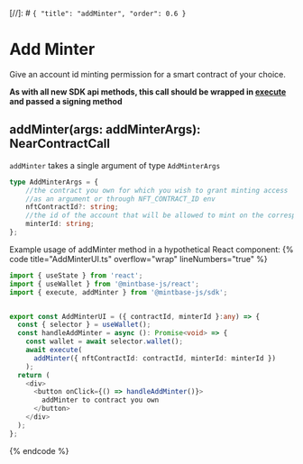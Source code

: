 [//]: # `{ "title": "addMinter", "order": 0.6 }`

# Add Minter

Give an account id minting permission for a smart contract of your choice.

**As with all new SDK api methods, this call should be wrapped in [execute](../#execute) and passed a signing method**

## addMinter(args: addMinterArgs): NearContractCall

`addMinter` takes a single argument of type `AddMinterArgs`

```typescript
type AddMinterArgs = {
    //the contract you own for which you wish to grant minting access
    //as an argument or through NFT_CONTRACT_ID env
    nftContractId?: string;
    //the id of the account that will be allowed to mint on the corresponding nftContractId
    minterId: string;
};
```

Example usage of addMinter method in a hypothetical React component:
{% code title="AddMinterUI.ts" overflow="wrap" lineNumbers="true" %}

```typescript
import { useState } from 'react';
import { useWallet } from '@mintbase-js/react';
import { execute, addMinter } from '@mintbase-js/sdk';


export const AddMinterUI = ({ contractId, minterId }:any) => {
  const { selector } = useWallet();
  const handleAddMinter = async (): Promise<void> => {
    const wallet = await selector.wallet();
    await execute(
      addMinter({ nftContractId: contractId, minterId: minterId })
    );
  return (
    <div>
      <button onClick={() => handleAddMinter()}>
        addMinter to contract you own
      </button>
    </div>
  );
};
```
{% endcode %}